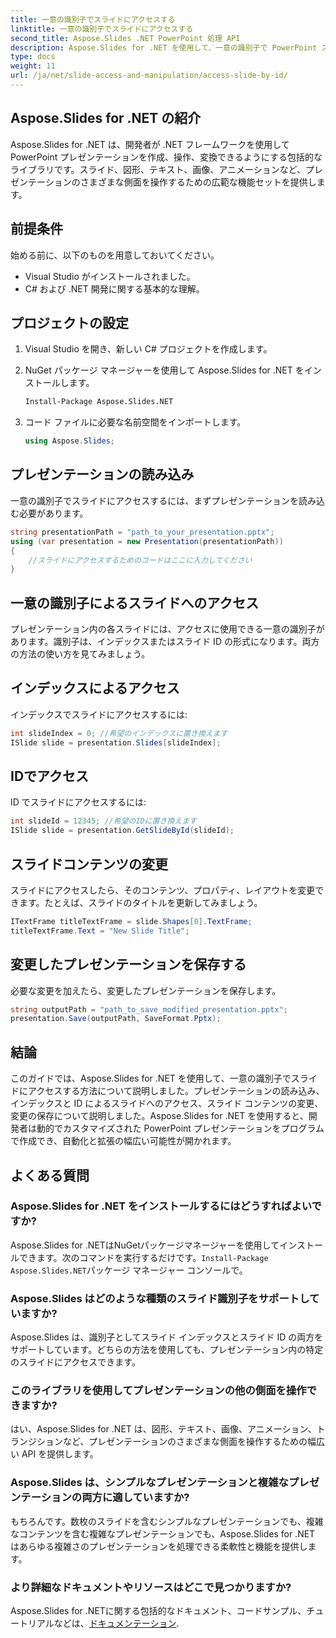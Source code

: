 ```yaml
---
title: 一意の識別子でスライドにアクセスする
linktitle: 一意の識別子でスライドにアクセスする
second_title: Aspose.Slides .NET PowerPoint 処理 API
description: Aspose.Slides for .NET を使用して、一意の識別子で PowerPoint スライドにアクセスする方法を学びます。このステップ バイ ステップ ガイドでは、プレゼンテーションの読み込み、インデックスまたは ID によるスライドへのアクセス、コンテンツの変更、変更の保存について説明します。
type: docs
weight: 11
url: /ja/net/slide-access-and-manipulation/access-slide-by-id/
---
```


## Aspose.Slides for .NET の紹介

Aspose.Slides for .NET は、開発者が .NET フレームワークを使用して PowerPoint プレゼンテーションを作成、操作、変換できるようにする包括的なライブラリです。スライド、図形、テキスト、画像、アニメーションなど、プレゼンテーションのさまざまな側面を操作するための広範な機能セットを提供します。

## 前提条件

始める前に、以下のものを用意しておいてください。

- Visual Studio がインストールされました。
- C# および .NET 開発に関する基本的な理解。

## プロジェクトの設定

1. Visual Studio を開き、新しい C# プロジェクトを作成します。

2. NuGet パッケージ マネージャーを使用して Aspose.Slides for .NET をインストールします。

   ```bash
   Install-Package Aspose.Slides.NET
   ```

3. コード ファイルに必要な名前空間をインポートします。

   ```csharp
   using Aspose.Slides;
   ```

## プレゼンテーションの読み込み

一意の識別子でスライドにアクセスするには、まずプレゼンテーションを読み込む必要があります。

```csharp
string presentationPath = "path_to_your_presentation.pptx";
using (var presentation = new Presentation(presentationPath))
{
    //スライドにアクセスするためのコードはここに入力してください
}
```

## 一意の識別子によるスライドへのアクセス

プレゼンテーション内の各スライドには、アクセスに使用できる一意の識別子があります。識別子は、インデックスまたはスライド ID の形式になります。両方の方法の使い方を見てみましょう。

## インデックスによるアクセス

インデックスでスライドにアクセスするには:

```csharp
int slideIndex = 0; //希望のインデックスに置き換えます
ISlide slide = presentation.Slides[slideIndex];
```

## IDでアクセス

ID でスライドにアクセスするには:

```csharp
int slideId = 12345; //希望のIDに置き換えます
ISlide slide = presentation.GetSlideById(slideId);
```

## スライドコンテンツの変更

スライドにアクセスしたら、そのコンテンツ、プロパティ、レイアウトを変更できます。たとえば、スライドのタイトルを更新してみましょう。

```csharp
ITextFrame titleTextFrame = slide.Shapes[0].TextFrame;
titleTextFrame.Text = "New Slide Title";
```

## 変更したプレゼンテーションを保存する

必要な変更を加えたら、変更したプレゼンテーションを保存します。

```csharp
string outputPath = "path_to_save_modified_presentation.pptx";
presentation.Save(outputPath, SaveFormat.Pptx);
```

## 結論

このガイドでは、Aspose.Slides for .NET を使用して、一意の識別子でスライドにアクセスする方法について説明しました。プレゼンテーションの読み込み、インデックスと ID によるスライドへのアクセス、スライド コンテンツの変更、変更の保存について説明しました。Aspose.Slides for .NET を使用すると、開発者は動的でカスタマイズされた PowerPoint プレゼンテーションをプログラムで作成でき、自動化と拡張の幅広い可能性が開かれます。

## よくある質問

### Aspose.Slides for .NET をインストールするにはどうすればよいですか?

 Aspose.Slides for .NETはNuGetパッケージマネージャーを使用してインストールできます。次のコマンドを実行するだけです。`Install-Package Aspose.Slides.NET`パッケージ マネージャー コンソールで。

### Aspose.Slides はどのような種類のスライド識別子をサポートしていますか?

Aspose.Slides は、識別子としてスライド インデックスとスライド ID の両方をサポートしています。どちらの方法を使用しても、プレゼンテーション内の特定のスライドにアクセスできます。

### このライブラリを使用してプレゼンテーションの他の側面を操作できますか?

はい、Aspose.Slides for .NET は、図形、テキスト、画像、アニメーション、トランジションなど、プレゼンテーションのさまざまな側面を操作するための幅広い API を提供します。

### Aspose.Slides は、シンプルなプレゼンテーションと複雑なプレゼンテーションの両方に適していますか?

もちろんです。数枚のスライドを含むシンプルなプレゼンテーションでも、複雑なコンテンツを含む複雑なプレゼンテーションでも、Aspose.Slides for .NET はあらゆる複雑さのプレゼンテーションを処理できる柔軟性と機能を提供します。

### より詳細なドキュメントやリソースはどこで見つかりますか?

 Aspose.Slides for .NETに関する包括的なドキュメント、コードサンプル、チュートリアルなどは、[ドキュメンテーション](https://reference.aspose.com/slides/net/).